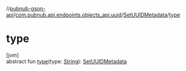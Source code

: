 //[pubnub-gson-api](../../../index.md)/[com.pubnub.api.endpoints.objects_api.uuid](../index.md)/[SetUUIDMetadata](index.md)/[type](type.md)

# type

[jvm]\
abstract fun [type](type.md)(type: [String](https://docs.oracle.com/javase/8/docs/api/java/lang/String.html)): [SetUUIDMetadata](index.md)
